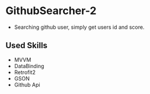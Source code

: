 # GithubSearcher-2

- Searching github user, simply get users id and score.

## Used Skills

- MVVM
- DataBinding
- Retrofit2
- GSON
- Github Api
